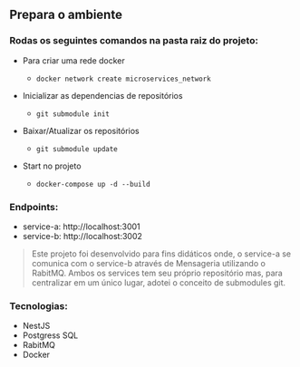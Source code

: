 

## Prepara o ambiente

### Rodas os seguintes comandos na pasta raiz do projeto:

- Para criar uma rede docker
    - ```docker network create microservices_network```

- Inicializar as dependencias de repositórios
    -  ```git submodule init```

- Baixar/Atualizar os repositórios
    -  ```git submodule update```

- Start no projeto
    -  ```docker-compose up -d --build```    


### Endpoints:
* service-a: http://localhost:3001     
* service-b: http://localhost:3002    


> Este projeto foi desenvolvido para fins didáticos onde, o service-a se comunica com o service-b através de Mensageria utilizando o RabitMQ. Ambos os services tem seu próprio repositório mas, para centralizar em um único lugar, adotei o conceito de submodules git.

### Tecnologias:
- NestJS
- Postgress SQL
- RabitMQ
- Docker